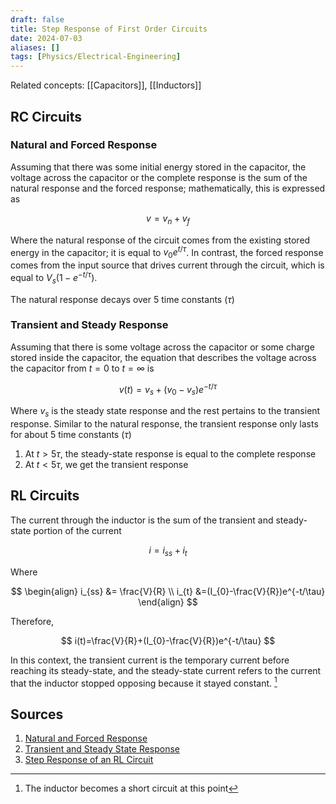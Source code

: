 ```yaml
---
draft: false
title: Step Response of First Order Circuits
date: 2024-07-03
aliases: []
tags: [Physics/Electrical-Engineering]
---
```


Related concepts: [[Capacitors]], [[Inductors]]

## RC Circuits

### Natural and Forced Response

Assuming that there was some initial energy stored in the capacitor, the voltage across the capacitor or the complete response is the sum of the natural response and the forced response; mathematically, this is expressed as

$$
v=v_{n}+v_{f}
$$

Where the natural response of the circuit comes from the existing stored energy in the capacitor; it is equal to $v_{0}e^{t/\tau}$. In contrast, the forced response comes from the input source that drives current through the circuit, which is equal to $V_{s}(1-e^{-t/\tau})$.

The natural response decays over 5 time constants ($\tau$)

### Transient and Steady Response

Assuming that there is some voltage across the capacitor or some charge stored inside the capacitor, the equation that describes the voltage across the capacitor from $t=0$ to $t=\infty$ is

$$
v(t)=v_{s}+(v_{0}-v_{s})e^{-t/\tau}
$$

Where $v_{s}$ is the steady state response and the rest pertains to the transient response. Similar to the natural response, the transient response only lasts for about $5$ time constants ($\tau$)

1. At $t>5\tau$, the steady-state response is equal to the complete response
2. At $t<5\tau$, we get the transient response

## RL Circuits

The current through the inductor is the sum of the transient and steady-state portion of the current

$$
i=i_{ss}+i_{t}
$$

Where

$$
\begin{align}
i_{ss} &= \frac{V}{R} \\
i_{t} &=(I_{0}-\frac{V}{R})e^{-t/\tau} 
\end{align}
$$

Therefore,

$$
i(t)=\frac{V}{R}+(I_{0}-\frac{V}{R})e^{-t/\tau}
$$

In this context, the transient current is the temporary current before reaching its steady-state, and the steady-state current refers to the current that the inductor stopped opposing because it stayed constant. [^1]

## Sources

1. [Natural and Forced Response](https://youtu.be/PsQP2mOANAA)
2. [Transient and Steady State Response](https://youtu.be/KPOQ-cdGbjQ)
3. [Step Response of an RL Circuit](https://youtu.be/tEmksld8sC0)

[^1]: The inductor becomes a short circuit at this point
